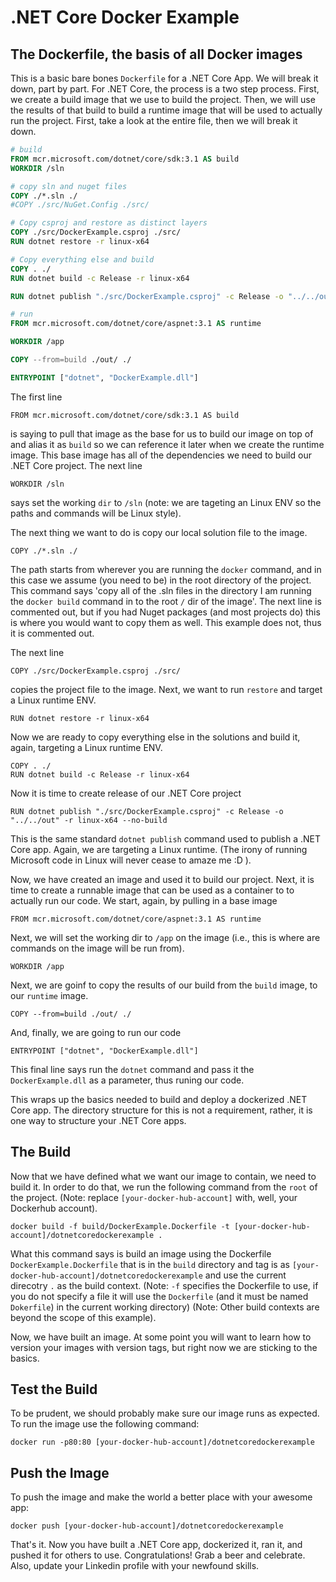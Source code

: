 # .NET Core Docker Example

## The Dockerfile, the basis of all Docker images
This is a basic bare bones `Dockerfile` for a .NET Core App. We will break it
down, part by part. For .NET Core, the process is a two step process. First, we create
a build image that we use to build the project. Then, we will use the results of that build
to build a runtime image that will be used to actually run the project. First, take a look
at the entire file, then we will break it down.

```dockerfile
# build
FROM mcr.microsoft.com/dotnet/core/sdk:3.1 AS build
WORKDIR /sln

# copy sln and nuget files
COPY ./*.sln ./
#COPY ./src/NuGet.Config ./src/

# Copy csproj and restore as distinct layers
COPY ./src/DockerExample.csproj ./src/
RUN dotnet restore -r linux-x64

# Copy everything else and build
COPY . ./
RUN dotnet build -c Release -r linux-x64

RUN dotnet publish "./src/DockerExample.csproj" -c Release -o "../../out" -r linux-x64 --no-build

# run
FROM mcr.microsoft.com/dotnet/core/aspnet:3.1 AS runtime

WORKDIR /app

COPY --from=build ./out/ ./

ENTRYPOINT ["dotnet", "DockerExample.dll"]
```
The first line

`FROM mcr.microsoft.com/dotnet/core/sdk:3.1 AS build`
 
is saying to pull that image as the base for us to
build our image on top of and alias it as `build` so we can reference it
later when we create the runtime image. This base image has all of the dependencies
we need to build our .NET Core project. The next line

`WORKDIR /sln`

says set the working `dir` to `/sln` (note: we
are tageting an Linux ENV so the paths and commands will be Linux style).

The next thing we want to do is copy our local solution file to the image.

`COPY ./*.sln ./`

The path starts from wherever you are running the `docker` command, and in this case we
assume (you need to be) in the root directory of the project. This command says 'copy all of 
the .sln files in the directory I am running the `docker build` command in to the root `/` dir
of the image'. The next line is commented out, but if you had Nuget packages 
(and most projects do) this is where you would want to copy them as well. 
This example does not, thus it is commented out.

The next line

`COPY ./src/DockerExample.csproj ./src/`

copies the project file to the image. Next, we want to run `restore` and target a Linux
runtime ENV.

`RUN dotnet restore -r linux-x64`

Now we are ready to copy everything else in the solutions and build it, again, targeting
a Linux runtime ENV.

```
COPY . ./
RUN dotnet build -c Release -r linux-x64
```

Now it is time to create release of our .NET Core project

`RUN dotnet publish "./src/DockerExample.csproj" -c Release -o "../../out" -r linux-x64 --no-build
`

This is the same standard `dotnet publish` command used to publish a .NET Core app. Again,
we are targeting a Linux runtime. (The irony of running Microsoft code in Linux will never
cease to amaze me :D ).

Now, we have created an image and used it to build our project. Next, it is time to create
a runnable image that can be used as a container to to actually run our code. We start, again, 
by pulling in a base image

`FROM mcr.microsoft.com/dotnet/core/aspnet:3.1 AS runtime`

Next, we will set the working dir to `/app` on the image (i.e., this is where are commands
on the image will be run from).

`WORKDIR /app`

Next, we are goinf to copy the results of our build from the `build` image, to our `runtime`
image.

`COPY --from=build ./out/ ./`

And, finally, we are going to run our code

`ENTRYPOINT ["dotnet", "DockerExample.dll"]`

This final line says run the `dotnet` command and pass it the `DockerExample.dll` as
a parameter, thus runing our code.

This wraps up the basics needed to build and deploy a dockerized .NET Core app. The directory
structure for this is not a requirement, rather, it is one way to structure your .NET Core
apps.

## The Build

Now that we have defined what we want our image to contain, we need to build it. In order 
to do that, we run the following command from the `root` of the project. (Note:
replace `[your-docker-hub-account]` with, well, your Dockerhub account).

`docker build -f build/DockerExample.Dockerfile -t [your-docker-hub-account]/dotnetcoredockerexample .`

What this command says is build an image using the Dockerfile `DockerExample.Dockerfile`
that is in the `build` directory and tag is as `[your-docker-hub-account]/dotnetcoredockerexample` and use
the current direcotry `.` as the build context. (Note: `-f` specifies the Dockerfile to use, if you do not specify
a file it will use the `Dockerfile` (and it must be named `Dokerfile`) in the current working directory)
(Note: Other build contexts are beyond the scope
of this example).

Now, we have built an image. At some point you will want to learn how to version your
images with version tags, but right now we are sticking to the basics.

## Test the Build

To be prudent, we should probably make sure our image runs as expected. To run the image
use the following command:

`docker run -p80:80 [your-docker-hub-account]/dotnetcoredockerexample`

## Push the Image

To push the image and make the world a better place with your awesome app:

`docker push [your-docker-hub-account]/dotnetcoredockerexample`

That's it. Now you have built a .NET Core app, dockerized it, ran it, and pushed it for others
to use. Congratulations! Grab a beer and celebrate. Also, update your Linkedin profile with
your newfound skills.